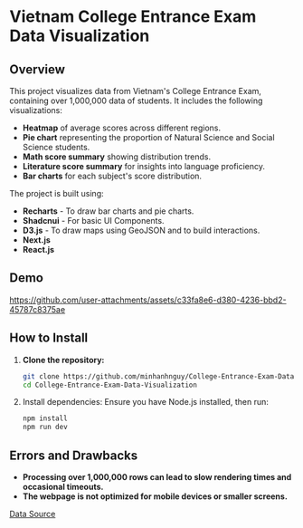 # Vietnam College Entrance Exam Data Visualization

## Overview
This project visualizes data from Vietnam's College Entrance Exam, containing over 1,000,000 data of students. It includes the following visualizations:
- **Heatmap** of average scores across different regions.
- **Pie chart** representing the proportion of Natural Science and Social Science students.
- **Math score summary** showing distribution trends.
- **Literature score summary** for insights into language proficiency.
- **Bar charts** for each subject's score distribution.

The project is built using:
- **Recharts** - To draw bar charts and pie charts.
- **Shadcnui** - For basic UI Components.
- **D3.js** - To draw maps using GeoJSON and to build interactions.
- **Next.js** 
- **React.js**


## Demo

https://github.com/user-attachments/assets/c33fa8e6-d380-4236-bbd2-45787c8375ae

## How to Install

1. **Clone the repository:**
   ```bash
   git clone https://github.com/minhanhnguy/College-Entrance-Exam-Data-Visualization.git
   cd College-Entrance-Exam-Data-Visualization
   ```
2. Install dependencies: Ensure you have Node.js installed, then run:
   ```bash
   npm install
   npm run dev
   ```

## Errors and Drawbacks
- **Processing over 1,000,000 rows can lead to slow rendering times and occasional timeouts.**
- **The webpage is not optimized for mobile devices or smaller screens.**

[Data Source](https://www.kaggle.com/datasets/quangdang1/college-entrance-exam-scores-in-vietnam-2024)
